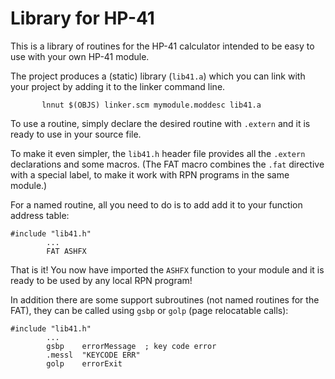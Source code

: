 Library for HP-41
=================

This is a library of routines for the HP-41 calculator intended to
be easy to use with your own HP-41 module.

The project produces a (static) library (`lib41.a`) which you can link
with your project by adding it to the linker command line.

           lnnut $(OBJS) linker.scm mymodule.moddesc lib41.a


To use a routine, simply declare the desired routine with `.extern` and
it is ready to use in your source file.

To make it even simpler, the `lib41.h` header file provides all the
`.extern` declarations and some macros. (The FAT macro combines the
`.fat` directive with a special label, to make it work with RPN
programs in the same module.)

For a named routine, all you need to do is to add add it to your
function address table:

    #include "lib41.h"
            ...
            FAT ASHFX

That is it! You now have imported the `ASHFX` function to your
module and it is ready to be used by any local RPN program!

In addition there are some support subroutines (not named routines for
the FAT), they can be called using `gsbp` or `golp` (page relocatable
calls):

    #include "lib41.h"
            ...
            gsbp    errorMessage  ; key code error
            .messl  "KEYCODE ERR"
            golp    errorExit
